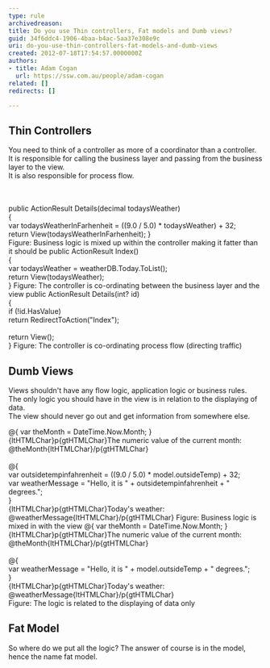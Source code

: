 ```yaml
---
type: rule
archivedreason: 
title: Do you use Thin controllers, Fat models and Dumb views?
guid: 34f6ddc4-1906-4baa-b4ac-5aa37e308e9c
uri: do-you-use-thin-controllers-fat-models-and-dumb-views
created: 2012-07-18T17:54:57.0000000Z
authors:
- title: Adam Cogan
  url: https://ssw.com.au/people/adam-cogan
related: []
redirects: []

---
```



<h2>Thin Controllers</h2>
<p>You need to think of a controller as more of a coordinator than a controller. <br>It is responsible for calling the business layer and passing from the business layer to the view. <br>It is also responsible for process flow.</p>
<br><excerpt class='endintro'></excerpt><br>
<span class="ms-rteCustom-CodeArea">public ActionResult Details(decimal todaysWeather)<br>&#123;<br>var todaysWeatherInFarhenheit = ((9.0 / 5.0) * todaysWeather) + 32;<br>return View(todaysWeatherInFarhenheit); &#125;<br></span><span class="ms-rteCustom-FigureBad">Figure&#58; Business logic is mixed up within the controller making it fatter than it should be</span> <span class="ms-rteCustom-CodeArea">public ActionResult Index()<br>&#123;<br>var todaysWeather = weatherDB.Today.ToList();<br>return View(todaysWeather);<br>&#125; </span><span class="ms-rteCustom-FigureGood">Figure&#58; The controller is co-ordinating between the business layer and the view</span> <span class="ms-rteCustom-CodeArea">public ActionResult Details(int? id)<br>&#123;<br>if (!id.HasValue)<br>return RedirectToAction(&quot;Index&quot;);<br><br>return View();<br>&#125; </span><span class="ms-rteCustom-FigureGood">Figure&#58; The controller is co-ordinating process flow (directing traffic)</span> <h2>Dumb Views</h2>
<p>Views shouldn't have any flow logic, application logic or business rules.<br>The only logic you should have in the view is in relation to the displaying of data.<br>The view should never go out and get information from somewhere else.</p>
<span class="ms-rteCustom-CodeArea">@&#123; var theMonth = DateTime.Now.Month; &#125;<br>{ltHTMLChar}p{gtHTMLChar}The numeric value of the current month&#58; @theMonth{ltHTMLChar}/p{gtHTMLChar}<br><br>@&#123;<br>var outsidetempinfahrenheit = ((9.0 / 5.0) * model.outsideTemp) + 32;<br>var weatherMessage = &quot;Hello, it is &quot; + outsidetempinfahrenheit + &quot; <br>degrees.&quot;;<br>&#125;<br>{ltHTMLChar}p{gtHTMLChar}Today's weather&#58; @weatherMessage{ltHTMLChar}/p{gtHTMLChar} </span><span class="ms-rteCustom-FigureBad">Figure&#58; Business logic is mixed in with the view</span> <span class="ms-rteCustom-CodeArea">@&#123; var theMonth = DateTime.Now.Month; &#125;<br>{ltHTMLChar}p{gtHTMLChar}The numeric value of the current month&#58; @theMonth{ltHTMLChar}/p{gtHTMLChar}<br><br>@&#123;<br>var weatherMessage = &quot;Hello, it is &quot; + model.outsideTemp + &quot; degrees.&quot;;<br>&#125;<br>{ltHTMLChar}p{gtHTMLChar}Today's weather&#58; @weatherMessage{ltHTMLChar}/p{gtHTMLChar}<br></span><span class="ms-rteCustom-FigureGood">Figure&#58; The logic is related to the displaying of data only</span> <h2>Fat Model</h2>
<p>So where do we put all the logic? The answer of course is in the model, hence the name fat model.</p>


